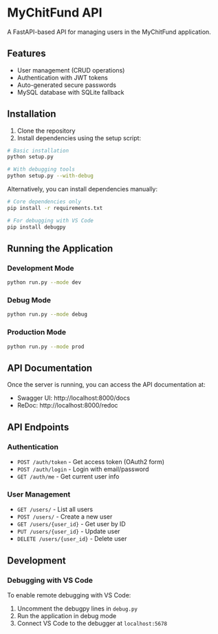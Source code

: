 # MyChitFund API

A FastAPI-based API for managing users in the MyChitFund application.

## Features

- User management (CRUD operations)
- Authentication with JWT tokens
- Auto-generated secure passwords
- MySQL database with SQLite fallback

## Installation

1. Clone the repository
2. Install dependencies using the setup script:

```bash
# Basic installation
python setup.py

# With debugging tools
python setup.py --with-debug
```

Alternatively, you can install dependencies manually:

```bash
# Core dependencies only
pip install -r requirements.txt

# For debugging with VS Code
pip install debugpy
```

## Running the Application

### Development Mode

```bash
python run.py --mode dev
```

### Debug Mode

```bash
python run.py --mode debug
```

### Production Mode

```bash
python run.py --mode prod
```

## API Documentation

Once the server is running, you can access the API documentation at:

- Swagger UI: http://localhost:8000/docs
- ReDoc: http://localhost:8000/redoc

## API Endpoints

### Authentication

- `POST /auth/token` - Get access token (OAuth2 form)
- `POST /auth/login` - Login with email/password
- `GET /auth/me` - Get current user info

### User Management

- `GET /users/` - List all users
- `POST /users/` - Create a new user
- `GET /users/{user_id}` - Get user by ID
- `PUT /users/{user_id}` - Update user
- `DELETE /users/{user_id}` - Delete user

## Development

### Debugging with VS Code

To enable remote debugging with VS Code:

1. Uncomment the debugpy lines in `debug.py`
2. Run the application in debug mode
3. Connect VS Code to the debugger at `localhost:5678`